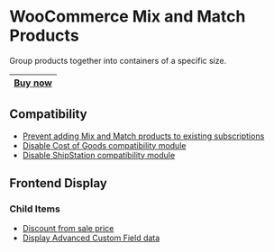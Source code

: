 # WooCommerce Mix and Match Products
Group products together into containers of a specific size.

|[Buy now](https://woocommerce.com/products/woocommerce-mix-and-match-products/)|
|---|

## Compatibility
+ [Prevent adding Mix and Match products to existing subscriptions](compatibility/apfs-prevent-adding-mnm-to-existing-sub.md)
+ [Disable Cost of Goods compatibility module](compatibility/disable-cost-of-goods-compat.md)
+ [Disable ShipStation compatibility module](compatibility/disable-shipstation-compat.md)

## Frontend Display

### Child Items
+ [Discount from sale price](frontend/child-items/discount-from-sale-price.md)
+ [Display Advanced Custom Field data](frontend/child-items/display-acf-data.md)
